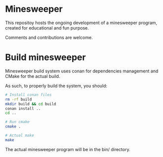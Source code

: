 # Minesweeper

This repositoy hosts the ongoing development of a minesweeper program, created for educational and fun purpose.

Comments and contributions are welcome.

# Build minesweeper

Minesweeper build system uses conan for dependencies management and CMake for the actual build.

As such, to properly build the system, you should:

```sh
# Install conan files
rm -rf build
mkdir build && cd build
conan install ..
cd ..

# Run cmake
cmake .

# Actual make
make
```

The actual minesweeper program will be in the bin/ directory.
